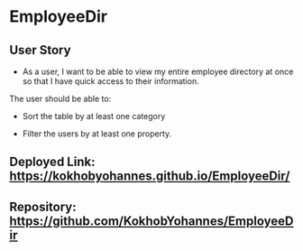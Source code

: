 # EmployeeDir


## User Story

- As a user, I want to be able to view my entire employee directory at once so that I have quick access to their information.

The user should be able to:

- Sort the table by at least one category

- Filter the users by at least one property.

## Deployed Link:  https://kokhobyohannes.github.io/EmployeeDir/

## Repository: https://github.com/KokhobYohannes/EmployeeDir

